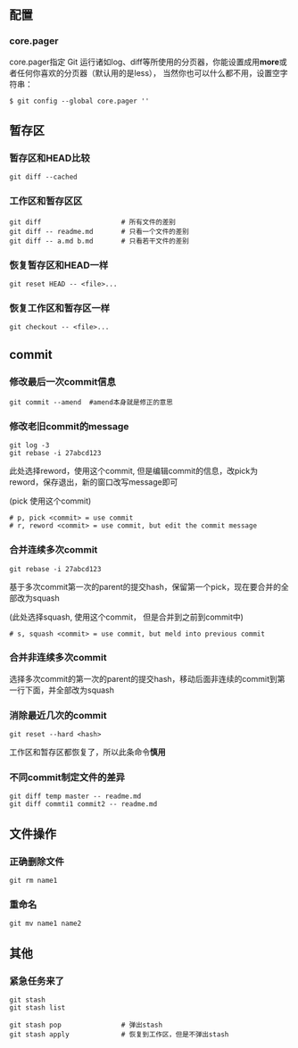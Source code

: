 
## 配置
### core.pager
core.pager指定 Git 运行诸如log、diff等所使用的分页器，你能设置成用**more**或者任何你喜欢的分页器（默认用的是less）， 当然你也可以什么都不用，设置空字符串：

```
$ git config --global core.pager ''
```

## 暂存区

### 暂存区和HEAD比较
```
git diff --cached
```

### 工作区和暂存区区
```
git diff                    # 所有文件的差别
git diff -- readme.md       # 只看一个文件的差别
git diff -- a.md b.md       # 只看若干文件的差别
```

### 恢复暂存区和HEAD一样
```
git reset HEAD -- <file>...
```

### 恢复工作区和暂存区一样
```
git checkout -- <file>...
```

## commit

### 修改最后一次commit信息
```
git commit --amend  #amend本身就是修正的意思
```

### 修改老旧commit的message
```
git log -3
git rebase -i 27abcd123
```
此处选择reword，使用这个commit, 但是编辑commit的信息，改pick为reword，保存退出，新的窗口改写message即可

(pick 使用这个commit)
```
# p, pick <commit> = use commit
# r, reword <commit> = use commit, but edit the commit message
```

### 合并连续多次commit
```
git rebase -i 27abcd123
```
基于多次commit第一次的parent的提交hash，保留第一个pick，现在要合并的全部改为squash

(此处选择squash, 使用这个commit， 但是合并到之前到commit中)
```
# s, squash <commit> = use commit, but meld into previous commit
```

### 合并非连续多次commit
选择多次commit的第一次的parent的提交hash，移动后面非连续的commit到第一行下面，并全部改为squash

### 消除最近几次的commit
```
git reset --hard <hash>
```
工作区和暂存区都恢复了，所以此条命令**慎用**

### 不同commit制定文件的差异
```
git diff temp master -- readme.md
git diff commti1 commit2 -- readme.md
```

## 文件操作
### 正确删除文件
```
git rm name1
```

### 重命名
```
git mv name1 name2
```

## 其他
### 紧急任务来了
```
git stash
git stash list

git stash pop               # 弹出stash
git stash apply             # 恢复到工作区，但是不弹出stash
```

